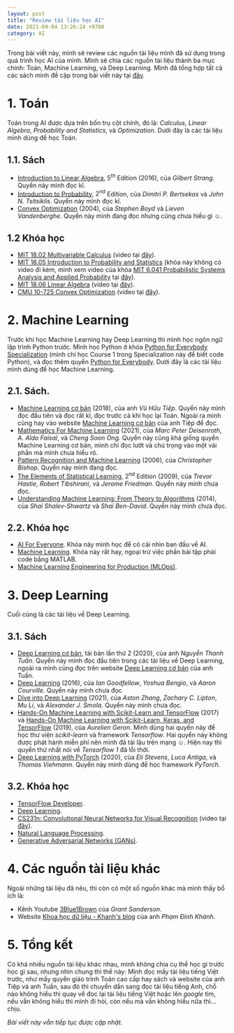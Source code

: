 ```yaml
---
layout: post
title: "Review tài liệu học AI"
date: 2021-09-04 13:26:24 +0700
category: AI
---
```


Trong bài viết này, mình sẽ review các nguồn tài liệu mình đã sử dụng trong quá trình học AI của mình. Mình sẽ chia các nguồn tài liệu thành ba mục chính: Toán, Machine Learning, và Deep Learning. Mình đã tổng hợp tất cả các sách mình đề cập trong bài viết này tại <a href="https://drive.google.com/drive/folders/11anm4I8g-l44s9FbckrKyTa9SEKUQ0wZ?usp=sharing" target="blank">đây</a>.

# 1. Toán
Toán trong AI được dựa trên bốn trụ cột chính, đó là: _Calculus_, _Linear Algebra_, _Probability and Statistics_, và _Optimization_. Dưới đây là các tài liệu mình dùng để học Toán.
## 1.1. Sách
* <a href="https://github.com/54yimo/EE16A/blob/master/Ed%205%2C%20Gilbert%20Strang%20-%20Introduction%20to%20Linear%20Algebra%20(2016%2C%20Wellesley-Cambridge%20Press).pdf" target="blank">Introduction to Linear Algebra</a>, $5^{th}$ Edition (2016), của _Gilbert Strang_. Quyển này mình đọc kĩ.
* <a href="https://ece307.cankaya.edu.tr/uploads/files/introduction%20to%20probability%20(bertsekas,%202nd,%202008).pdf" target="blank">Introduction to Probability</a>, $2^{nd}$ Edition, của _Dimitri P. Bertsekas_ và _John N. Tsitsiklis_. Quyển này mình đọc kĩ.
* <a href="https://web.stanford.edu/~boyd/cvxbook/" target="blank">Convex Optimization</a> (2004), của _Stephen Boyd_ và _Lieven Vandenberghe_. Quyển này mình đang đọc nhưng cũng chưa hiểu gì ☺.

## 1.2 Khóa học
* <a href="https://ocw.mit.edu/courses/18-02-multivariable-calculus-fall-2007/" target="blank">MIT 18.02 Multivariable Calculus</a> (video tại <a href="https://www.youtube.com/playlist?list=PL4C4C8A7D06566F38" target="blank">đây</a>).
* <a href="https://ocw.mit.edu/courses/mathematics/18-05-introduction-to-probability-and-statistics-spring-2014/" target="blank">MIT 18.05 Introduction to Probability and Statistics</a> (khóa này không có video đi kèm, mình xem video của khóa <a href="https://ocw.mit.edu/courses/6-041-probabilistic-systems-analysis-and-applied-probability-fall-2010/" target="blank">MIT 6.041 Probabilistic Systems Analysis and Applied Probability</a> tại <a href="https://www.youtube.com/playlist?list=PLUl4u3cNGP61MdtwGTqZA0MreSaDybji8" target="blank">đây</a>).
* <a href="https://ocw.mit.edu/courses/18-06-linear-algebra-spring-2010/" target="blank">MIT 18.06 Linear Algebra</a> (video tại <a href="https://www.youtube.com/playlist?list=PLE7DDD91010BC51F8" target="blank">đây</a>).
* <a href="https://www.stat.cmu.edu/~ryantibs/convexopt/" target="blank">CMU 10-725 Convex Optimization</a> (video tại <a href="https://youtube.com/playlist?list=PLRPU00LaonXQ27RBcq6jFJnyIbGw5azOI" target="blank">đây</a>).

# 2. Machine Learning
Trước khi học Machine Learning hay Deep Learning thì mình học ngôn ngữ lập trình Python trước. Mình học Python ở khóa <a href="https://www.coursera.org/specializations/python">Python for Everybody Specialization</a> (mình chỉ học Course 1 trong Specialization này để biết code Python), và đọc thêm quyển <a href="http://do1.dr-chuck.com/pythonlearn/EN_us/pythonlearn.pdf" target="blank">Python for Everybody</a>. Dưới đây là các tài liệu mình dùng để học Machine Learning.
## 2.1. Sách.
* <a href="https://github.com/tiepvupsu/ebookMLCB" target="blank">Machine Learning cơ bản</a> (2018), của anh _Vũ Hữu Tiệp_. Quyển này mình đọc đầu tiên và đọc rất kĩ, đọc trước cả khi học lại Toán. Ngoài ra mình cũng hay vào website [Machine Learning cơ bản](https://machinelearningcoban.com/) của anh Tiệp để đọc.
* <a href="https://mml-book.github.io/" target="blank">Mathematics For Machine Learning</a> (2021), của _Marc Peter Deisenroth_, _A. Aldo Faisal_, và _Cheng Soon Ong_. Quyển này cũng khá giống quyển Machine Learning cơ bản, mình chỉ đọc lướt và chú trọng vào một vài phần mà mình chưa hiểu rõ.
* <a href="https://www.microsoft.com/en-us/research/publication/pattern-recognition-machine-learning/" target="blank">Pattern Recognition and Machine Learning</a> (2006), của _Christopher Bishop_. Quyển này mình đang đọc.
* <a href="https://web.stanford.edu/~hastie/Papers/ESLII.pdf" target="blank">The Elements of Statistical Learning</a>, $2^{nd}$ Edition (2009), của _Trevor Hastie_, _Robert Tibshirani_, và _Jerome Friedman_. Quyển này mình chưa đọc.
* <a href="https://www.cs.huji.ac.il/~shais/UnderstandingMachineLearning/" target="blank">Understanding Machine Learning: From Theory to Algorithms</a> (2014), của _Shai Shalev-Shwartz_ và _Shai Ben-David_. Quyển này mình chưa đọc.

## 2.2. Khóa học
* <a href="https://www.coursera.org/learn/ai-for-everyone" target="blank">AI For Everyone</a>. Khóa này mình học để có cái nhìn ban đầu về AI.
* <a href="https://www.coursera.org/learn/machine-learning" target="blank">Machine Learning</a>. Khóa này rất hay, ngoại trừ việc phần bài tập phải code bằng MATLAB.
* <a href="https://www.coursera.org/specializations/machine-learning-engineering-for-production-mlops" target="blank">Machine Learning Engineering for Production (MLOps)</a>.

# 3. Deep Learning
Cuối cùng là các tài liệu về Deep Learning.
## 3.1. Sách
* <a href="https://nttuan8.com/sach-deep-learning-co-ban/" target="blank">Deep Learning cơ bản</a>, tái bản lần thứ 2 (2020), của anh _Nguyễn Thanh Tuấn_. Quyển này mình đọc đầu tiên trong các tài liệu về Deep Learning, ngoài ra mình cũng đọc trên website <a href="https://nttuan8.com/" target="blank">Deep Learning cơ bản</a> của anh Tuấn.
* <a href="https://www.deeplearningbook.org/" target="blank">Deep Learning</a> (2016), của _Ian Goodfellow_, _Yoshua Bengio_, và _Aaron Courville_. Quyển này mình chưa đọc
* <a href="https://d2l.ai/" target="blank">Dive into Deep Learning</a> (2021), của _Aston Zhang_, _Zachary C. Lipton_, _Mu Li_, và _Alexander J. Smola_. Quyển này mình chưa đọc.
* <a href="https://github.com/EvanLi/programming-book-3/blob/master/Machine-Learning/Hands%20on%20Machine%20Learning%20with%20Scikit%20Learn%20and%20TensorFlow.pdf" target="blank">Hands-On Machine Learning with Scikit-Learn and TensorFlow</a> (2017) và <a href="https://drive.google.com/file/d/1ilKzS8umKE6J4W6FK_1g6vW_R5qvZvLt/view?usp=sharing" target="blank">Hands-On Machine Learning with Scikit-Learn, Keras, and TensorFlow</a> (2019), của _Aurelien Geron_. Mình dùng hai quyển này để học thư viện _scikit-learn_ và framework _Tensorflow_. Hai quyển này không được phát hành miễn phí nên mình đã tải lậu trên mạng ☺. Hiện nay thì quyển thứ nhất nói về _Tensorflow 1_ đã lỗi thời.
* <a href="https://pytorch.org/assets/deep-learning/Deep-Learning-with-PyTorch.pdf" target="blank">Deep Learning with PyTorch</a> (2020), của _Eli Stevens_, _Luca Antiga_, và _Thomas Viehmann_. Quyển này mình dùng để học framework _PyTorch_.

## 3.2. Khóa học
* <a href="https://www.coursera.org/professional-certificates/tensorflow-in-practice" target="blank">TensorFlow Developer</a>.
* <a href="https://www.coursera.org/specializations/deep-learning" target="blank">Deep Learning</a>.
* <a href="http://cs231n.stanford.edu/" target="blank">CS231n: Convolutional Neural Networks for Visual Recognition</a> (video tại <a href="https://youtube.com/playlist?list=PL3FW7Lu3i5JvHM8ljYj-zLfQRF3EO8sYv" target="blank">đây</a>).
* <a href="https://www.coursera.org/specializations/natural-language-processing" target="blank">Natural Language Processing</a>.
* <a href="https://www.coursera.org/specializations/generative-adversarial-networks-gans" target="blank">Generative Adversarial Networks (GANs)</a>.

# 4. Các nguồn tài liệu khác
Ngoài những tài liệu đã nêu, thì còn có một số nguồn khác mà mình thấy bổ ích là:
* Kênh Youtube <a href="https://www.youtube.com/c/3blue1brown" target="blank">3Blue1Brown</a> của _Grant Sanderson_.
* Website <a href="https://phamdinhkhanh.github.io/" target="blank">Khoa học dữ liệu - Khanh's blog</a> của anh _Phạm Đình Khánh_.

# 5. Tổng kết
Có khá nhiều nguồn tài liệu khác nhau, mình không chia cụ thể học gì trước học gì sau, nhưng nhìn chung thì thế này: Mình đọc mấy tài liệu tiếng Việt trước, như mấy quyển giáo trình Toán cao cấp hay sách và website của anh Tiệp và anh Tuấn, sau đó thì chuyển dần sang đọc tài liệu tiếng Anh, chỗ nào không hiểu thì quay về đọc lại tài liệu tiếng Việt hoặc lên _google_ tìm, nếu vẫn không hiểu thì mình đi hỏi, còn nếu mà vẫn không hiểu nữa thì... chịu.

_Bài viết này vẫn tiếp tục được cập nhật._
